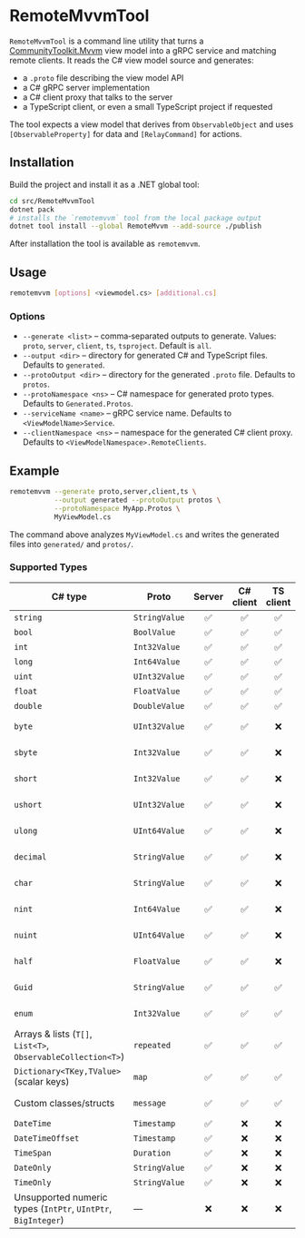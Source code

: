 # RemoteMvvmTool

`RemoteMvvmTool` is a command line utility that turns a [CommunityToolkit.Mvvm](https://learn.microsoft.com/dotnet/communitytoolkit/mvvm/) view model into a gRPC service and matching remote clients.  It reads the C# view model source and generates:

- a `.proto` file describing the view model API
- a C# gRPC server implementation
- a C# client proxy that talks to the server
- a TypeScript client, or even a small TypeScript project if requested

The tool expects a view model that derives from `ObservableObject` and uses `[ObservableProperty]` for data and `[RelayCommand]` for actions.

## Installation

Build the project and install it as a .NET global tool:

```bash
cd src/RemoteMvvmTool
dotnet pack
# installs the `remotemvvm` tool from the local package output
dotnet tool install --global RemoteMvvm --add-source ./publish
```

After installation the tool is available as `remotemvvm`.

## Usage

```bash
remotemvvm [options] <viewmodel.cs> [additional.cs]
```

### Options

- `--generate <list>` – comma‑separated outputs to generate. Values: `proto`, `server`, `client`, `ts`, `tsproject`. Default is `all`.
- `--output <dir>` – directory for generated C# and TypeScript files. Defaults to `generated`.
- `--protoOutput <dir>` – directory for the generated `.proto` file. Defaults to `protos`.
- `--protoNamespace <ns>` – C# namespace for generated proto types. Defaults to `Generated.Protos`.
- `--serviceName <name>` – gRPC service name. Defaults to `<ViewModelName>Service`.
- `--clientNamespace <ns>` – namespace for the generated C# client proxy. Defaults to `<ViewModelNamespace>.RemoteClients`.

## Example

```bash
remotemvvm --generate proto,server,client,ts \
           --output generated --protoOutput protos \
           --protoNamespace MyApp.Protos \
           MyViewModel.cs
```

The command above analyzes `MyViewModel.cs` and writes the generated files into `generated/` and `protos/`.

### Supported Types

| C# type | Proto | Server | C# client | TS client | Update direction |
|---------|-------|:------:|:---------:|:---------:|------------------|
| `string` | `StringValue` | ✅ | ✅ | ✅ | 2‑way |
| `bool` | `BoolValue` | ✅ | ✅ | ✅ | 2‑way |
| `int` | `Int32Value` | ✅ | ✅ | ✅ | 2‑way |
| `long` | `Int64Value` | ✅ | ✅ | ✅ | 2‑way |
| `uint` | `UInt32Value` | ✅ | ✅ | ✅ | 2‑way |
| `float` | `FloatValue` | ✅ | ✅ | ✅ | 2‑way |
| `double` | `DoubleValue` | ✅ | ✅ | ✅ | 2‑way |
| `byte` | `UInt32Value` | ✅ | ✅ | ❌ | server → client |
| `sbyte` | `Int32Value` | ✅ | ✅ | ❌ | server → client |
| `short` | `Int32Value` | ✅ | ✅ | ❌ | server → client |
| `ushort` | `UInt32Value` | ✅ | ✅ | ❌ | server → client |
| `ulong` | `UInt64Value` | ✅ | ✅ | ❌ | server → client |
| `decimal` | `StringValue` | ✅ | ✅ | ❌ | server → client |
| `char` | `StringValue` | ✅ | ✅ | ❌ | server → client |
| `nint` | `Int64Value` | ✅ | ✅ | ❌ | server → client |
| `nuint` | `UInt64Value` | ✅ | ✅ | ❌ | server → client |
| `half` | `FloatValue` | ✅ | ✅ | ❌ | server → client |
| `Guid` | `StringValue` | ✅ | ✅ | ✅ | server → client |
| `enum` | `Int32Value` | ✅ | ✅ | ✅ | server → client |
| Arrays & lists (`T[]`, `List<T>`, `ObservableCollection<T>`) | `repeated` | ✅ | ✅ | ✅ | server → client |
| `Dictionary<TKey,TValue>` (scalar keys) | `map` | ✅ | ✅ | ✅ | server → client |
| Custom classes/structs | `message` | ✅ | ✅ | ✅ | server → client |
| `DateTime` | `Timestamp` | ✅ | ❌ | ❌ | n/a |
| `DateTimeOffset` | `Timestamp` | ✅ | ❌ | ❌ | n/a |
| `TimeSpan` | `Duration` | ✅ | ❌ | ❌ | n/a |
| `DateOnly` | `StringValue` | ✅ | ❌ | ❌ | n/a |
| `TimeOnly` | `StringValue` | ✅ | ❌ | ❌ | n/a |
| Unsupported numeric types (`IntPtr`, `UIntPtr`, `BigInteger`) | — | ❌ | ❌ | ❌ | n/a |
